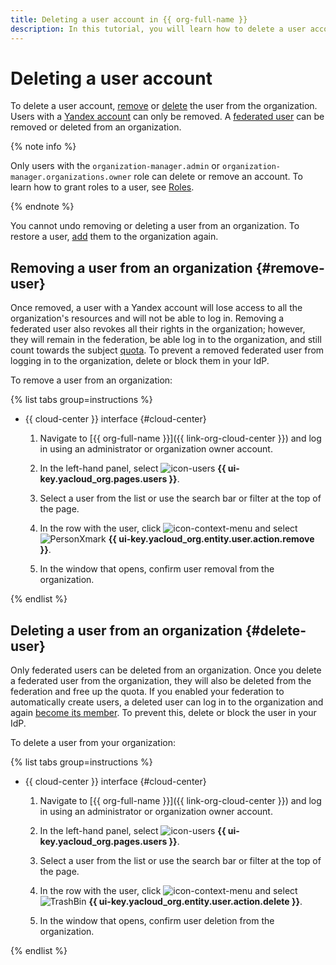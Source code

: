 ```yaml
---
title: Deleting a user account in {{ org-full-name }}
description: In this tutorial, you will learn how to delete a user account in {{ org-name }}.
---
```


# Deleting a user account

To delete a user account, [remove](#remove-user) or [delete](#delete-user) the user from the organization. Users with a [Yandex account](../../iam/concepts/users/accounts.md#passport) can only be removed. A [federated user](../../iam/concepts/users/accounts.md#saml-federation) can be removed or deleted from an organization.

{% note info %}

Only users with the `organization-manager.admin` or `organization-manager.organizations.owner` role can delete or remove an account. To learn how to grant roles to a user, see [Roles](../security/index.md#admin).

{% endnote %}

You cannot undo removing or deleting a user from an organization. To restore a user, [add](add-account.md) them to the organization again.

## Removing a user from an organization {#remove-user}

Once removed, a user with a Yandex account will lose access to all the organization's resources and will not be able to log in. Removing a federated user also revokes all their rights in the organization; however, they will remain in the federation, be able log in to the organization, and still count towards the subject [quota](../concepts/limits.md). To prevent a removed federated user from logging in to the organization, delete or block them in your IdP.

To remove a user from an organization:

{% list tabs group=instructions %}

- {{ cloud-center }} interface {#cloud-center}

  1. Navigate to [{{ org-full-name }}]({{ link-org-cloud-center }}) and log in using an administrator or organization owner account.

  1. In the left-hand panel, select ![icon-users](../../_assets/console-icons/person.svg) **{{ ui-key.yacloud_org.pages.users }}**.

  1. Select a user from the list or use the search bar or filter at the top of the page.

  1. In the row with the user, click ![icon-context-menu](../../_assets/console-icons/ellipsis.svg) and select ![PersonXmark](../../_assets/console-icons/person-xmark.svg) **{{ ui-key.yacloud_org.entity.user.action.remove }}**.

  1. In the window that opens, confirm user removal from the organization.

{% endlist %}

## Deleting a user from an organization {#delete-user}

Only federated users can be deleted from an organization. Once you delete a federated user from the organization, they will also be deleted from the federation and free up the quota. If you enabled your federation to automatically create users, a deleted user can log in to the organization and again [become its member](../concepts/membership.md). To prevent this, delete or block the user in your IdP.

To delete a user from your organization:

{% list tabs group=instructions %}

- {{ cloud-center }} interface {#cloud-center}

  1. Navigate to [{{ org-full-name }}]({{ link-org-cloud-center }}) and log in using an administrator or organization owner account.

  1. In the left-hand panel, select ![icon-users](../../_assets/console-icons/person.svg) **{{ ui-key.yacloud_org.pages.users }}**.

  1. Select a user from the list or use the search bar or filter at the top of the page.

  1. In the row with the user, click ![icon-context-menu](../../_assets/console-icons/ellipsis.svg) and select ![TrashBin](../../_assets/console-icons/trash-bin.svg) **{{ ui-key.yacloud_org.entity.user.action.delete }}**.

  1. In the window that opens, confirm user deletion from the organization.

{% endlist %}
